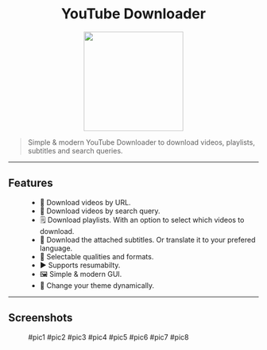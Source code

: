 <center><h1><b>YouTube Downloader</b></h1>
<img src = "YDICO.ico" width = 200></img></center>
<!-- for github badges (buttons) https://shields.io/ -->

> Simple & modern YouTube Downloader to download videos, playlists, subtitles and search queries.

<hr>

<dl>
<dt><h2>Features</h2></dt>
<dd>
<ul>
<li>🔗 Download videos by URL.</li>
<li>🔎 Download videos by search query.</li>
<li>🗒️ Download playlists. With an option to select which videos to download.</li>
<li>💬 Download the attached subtitles. Or translate it to your prefered language.</li>
<li>🔖 Selectable qualities and formats.</li>
<li>▶️ Supports resumabilty.</li>
<li>🖼️ Simple & modern GUI.</li>
<li>🌃 Change your theme dynamically.</li>
</ul>
</dd>
</dl>

<hr>

<dl>
<dt><h2>Screenshots</h2></dt>
<dd>
#pic1
#pic2
#pic3
#pic4
#pic5
#pic6
#pic7
#pic8
</dd>
</dl>